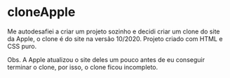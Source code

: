 # cloneApple
Me autodesafiei a criar um projeto sozinho e decidi criar um clone do site da Apple, o clone é do site na versão 10/2020.
Projeto criado com HTML e CSS puro.

Obs. A Apple atualizou o site deles um pouco antes de eu conseguir terminar o clone, por isso, o clone ficou incompleto.
